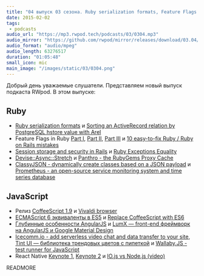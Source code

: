 ```yaml
---
title: "04 выпуск 03 сезона. Ruby serialization formats, Feature Flags in Ruby, CoffeeScript 1.9, Vivaldi browser, React Native и прочее"
date: 2015-02-02
tags:
 - podcasts
audio_url: "https://mp3.rwpod.tech/podcasts/03/0304.mp3"
audio_mirror: "https://github.com/rwpod/mirror/releases/download/03.04/0304.mp3"
audio_format: "audio/mpeg"
audio_length: 63276517
duration: "01:05:48"
small_icon: mic
main_image: "/images/static/03/0304.png"
---
```


Добрый день уважаемые слушатели. Представляем новый выпуск подкаста RWpod. В этом выпуске:

## Ruby

 - [Ruby serialization formats](http://azranel.github.io/programming/rubyserializationformats/) и [Sorting an ActiveRecord relation by PostgreSQL hstore value with Arel](http://szeliga.me/sorting-active-record-relation-by-postgresql-hstore-value/)
 - Feature Flags in Ruby [Part I](http://amcaplan.ninja/blog/2015/01/18/feature-flags-in-ruby-part-i-what-and-why/), [Part II](http://amcaplan.ninja/blog/2015/01/18/feature-flags-in-ruby-part-ii-how-and-where/), [Part III](http://amcaplan.ninja/blog/2015/01/19/feature-flags-in-ruby-part-iii-who-automate-feature-flipping/) и [10 easy-to-fix Ruby / Ruby on Rails mistakes](http://adamniedzielski.github.io/blog/2015/01/31/11-easy-to-fix-ruby-slash-ruby-on-rails-mistakes/)
 - [Session storage and security in Rails](http://dev.housetrip.com/2014/01/14/session-store-and-security/) и [Ruby Exceptions Equality](http://blog.arkency.com/2015/01/ruby-exceptions-equality/)
 - [Devise::Async::Stretch](http://devise-async-stretch.onsimplybuilt.com/) и [Panthro - the RubyGems Proxy Cache](https://github.com/gramos/panthro)
 - [ClassyJSON - dynamically create classes based on a JSON payload](https://github.com/allcentury/classy_json) и [Prometheus - an open-source service monitoring system and time series database](http://prometheus.io/)

## JavaScript

 - Релиз [CoffeeScript 1.9](http://coffeescript.org/#changelog) и [Vivaldi browser](https://vivaldi.com/)
 - [ECMAScript 6 эквиваленты в ES5](https://github.com/addyosmani/es6-equivalents-in-es5) и [Replace CoffeeScript with ES6](http://robots.thoughtbot.com/replace-coffeescript-with-es6)
 - [Глубинные особенности AngularJS](http://www.smashingmagazine.com/2015/01/22/angularjs-internals-in-depth/) и [LumX — front-end фреймворк на AngularJS и Google Material Design](http://ui.lumapps.com/)
 - [Icecomm.io - add serverless video chat and data transfer to your site](http://icecomm.io/), [Tint UI — библиотека трендовых цветов с пипеткой](http://tintui.com/) и [Wallaby.JS - test runner for JavaScript](http://wallabyjs.com/)
 - React Native [Keynote 1](https://www.youtube.com/watch?v=KVZ-P-ZI6W4), [Keynote 2](https://www.youtube.com/watch?v=7rDsRXj9-cU) и [IO.js vs Node.js (video)](http://vimeo.com/116807881)

READMORE

